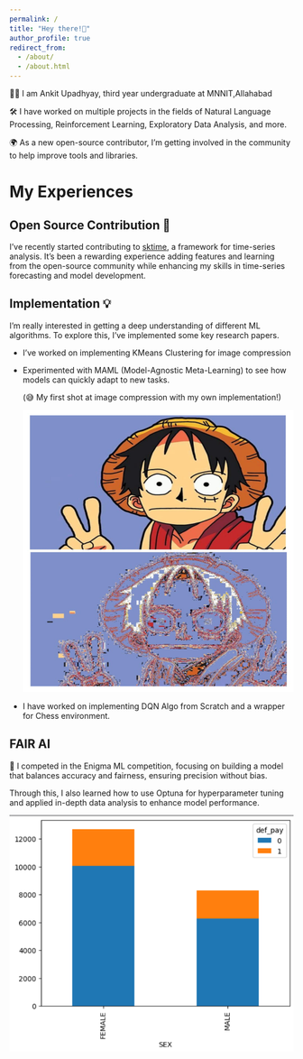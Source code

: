 ```yaml
---
permalink: /
title: "Hey there!👋"
author_profile: true
redirect_from: 
  - /about/
  - /about.html
---
```


🕵️‍♀️ I am Ankit Upadhyay, third year undergraduate at MNNIT,Allahabad

🛠️ I have worked on multiple projects in the fields of Natural Language Processing, Reinforcement Learning, Exploratory Data Analysis, and more.

🌍 As a new open-source contributor, I’m getting involved in the community to help improve tools and libraries.

# My Experiences
## Open Source Contribution 🤝
I’ve recently started contributing to [sktime](https://github.com/sktime), a framework for time-series analysis. It’s been a rewarding experience adding features and learning from the open-source community while enhancing my skills in time-series forecasting and model development.

## Implementation 💡
I’m really interested in getting a deep understanding of different ML algorithms. To explore this, I’ve implemented some key research papers.
- I’ve worked on implementing KMeans Clustering for image compression
- Experimented with MAML (Model-Agnostic Meta-Learning) to see how models can quickly adapt to new tasks.
 
  (😅 My first shot at image compression with my own implementation!)
  
  <img src="/images/compress_image.jpeg" alt="Image compression image" width="500" height="500"/>
- I have worked on implementing DQN Algo from Scratch and a wrapper for Chess environment.
## FAIR AI
🎯 I competed in the Enigma ML competition, focusing on building a model that balances accuracy and fairness, ensuring precision without bias.

Through this, I also learned how to use Optuna for hyperparameter tuning and applied in-depth data analysis to enhance model performance.

![Graph image](/images/fair_ai.png)
